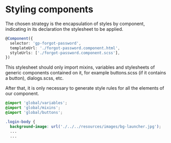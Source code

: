 # Styling components

The chosen strategy is the encapsulation of styles by component, indicating in its declaration the stylesheet to be applied.

```ts
@Component({
  selector: 'gp-forgot-password',
  templateUrl: './forgot-password.component.html',
  styleUrls: ['./forgot-password.component.scss'],
})
```

This stylesheet should only import mixins, variables and stylesheets of generic components contained on it, for example buttons.scss (if it contains a button), dialogs.scss, etc.

After that, it is only necessary to generate style rules for all the elements of our component.

```scss
@import 'global/variables';
@import 'global/mixins';
@import 'global/buttons';

.login-body {
  background-image: url('./../../resources/images/bg-launcher.jpg');
  ...
  ...
```